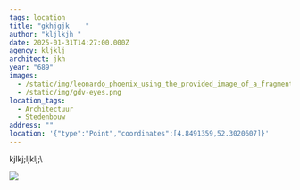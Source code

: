 ```yaml
---
tags: location
title: "gkhjgjk    "
author: "kljlkjh "
date: 2025-01-31T14:27:00.000Z
agency: kljklj
architect: jkh
year: "689"
images:
  - /static/img/leonardo_phoenix_using_the_provided_image_of_a_fragment_from_a_1-2.jpg
  - /static/img/gdv-eyes.png
location_tags:
  - Architectuur
  - Stedenbouw
address: ""
location: '{"type":"Point","coordinates":[4.8491359,52.3020607]}'
---
```

kjlkj;ljklj;\

![](/static/img/gdv-eyes.png)
